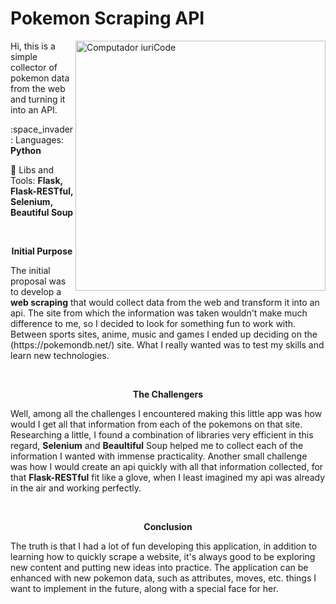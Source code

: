 # Pokemon Scraping API
<img src="https://raw.githubusercontent.com/MicaelliMedeiros/micaellimedeiros/master/image/computer-illustration.png" min-width="400px" max-width="400px" width="400px" align="right" alt="Computador iuriCode">

<p align="left"> 
   Hi, this is a simple collector of pokemon data from the web and turning it into an API.
</p>

<p align="left">
  :space_invader: Languages: <strong>Python</strong>
</p>

<p align="left">
  💼 Libs and Tools: <strong>Flask, Flask-RESTful, Selenium, Beautiful Soup</strong>
</p>
</br>  
<p align="center">
  <strong>Initial Purpose</strong>
   <p>The initial proposal was to develop a <strong>web scraping</strong> that would collect data from the web and transform it into an api. 
   The site from which the information was taken wouldn't make much difference to me, so I decided to look for something fun to work with. Between sports  sites, anime, music and games I ended up deciding on the (https://pokemondb.net/) site. 
What I really wanted was to test my skills and learn new technologies.</p>
</p>
</br>
<p align="center">
   <strong>The Challengers</strong>
   <p>
      Well, among all the challenges I encountered making this little app was how would I get all that information from each of the pokemons on that site. Researching a little, I found a combination of libraries very efficient in this regard, <strong>Selenium</strong> and <strong>Beaultiful</strong> Soup helped me to collect each of the information I wanted with immense practicality.
Another small challenge was how I would create an api quickly with all that information collected, for that <strong>Flask-RESTful</strong> fit like a glove, when I least imagined my api was already in the air and working perfectly.
   </p>
</p>
</br>
<p align="center">
<strong>Conclusion</strong>
   
   <p>
      
The truth is that I had a lot of fun developing this application, in addition to learning how to quickly scrape a website, it's always good to be exploring new content and putting new ideas into practice. The application can be enhanced with new pokemon data, such as attributes, moves, etc. things I want to implement in the future, along with a special face for her.   
   </p>
</p>

 
